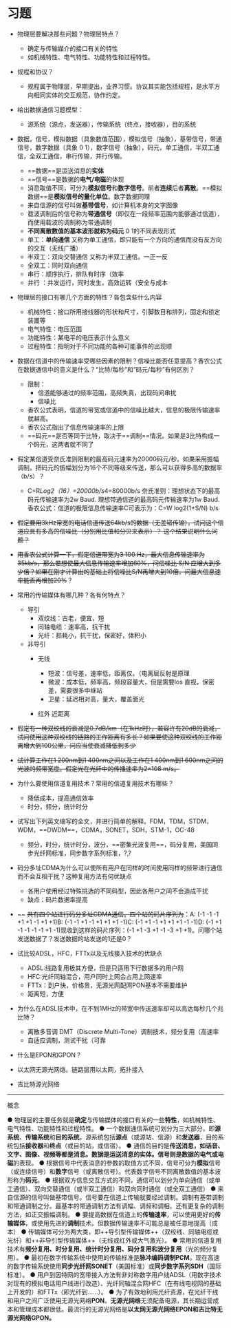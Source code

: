 # 习题
* 物理层要解决那些问题？物理层特点？
  * 确定与传输媒介的接口有关的特性
  * 如机械特性、电气特性、功能特性和过程特性。
* 规程和协议？
  * 规程属于物理层，早期提出，业界习惯。协议其实能包括规程，是水平方向相同实体的交互规范，协作约定。

* 给出数据通信习题模型：
  * 源系统（源点，发送器），传输系统（终点，接收器），目的系统
 
*  数据，信号，模拟数据（具象数值范围），模拟信号（抽象），基带信号，带通信号，数字数据（具象 0 1），数字信号（抽象），码元，单工通信，半双工通信，全双工通信，串行传输，并行传输。
    *  ==数据==是运送消息的**实体**
    * ==信号==是数据的**电气/电磁**的体现
    * 消息取值不同，可分为**模拟信号**和**数字信号**。前者**连续**后者**离散**。==模拟数据==是**模拟信号的量化单位**。数字数据同理
    *  来自信源的信号叫做**基带信号**，如计算机本身的文字图像
    * 载波调制后的信号称为**带通信号**（即仅在一段频率范围内能够通过信道），而使用载波的调制称为带通调制
    * **不同离散数值的基本波形就称为码元**  0 1的不同表现形式
    *  单工：**单向通信** 又称为单工通信，即只能有一个方向的通信而没有反方向的交互（无线广播）
    * 半双工：双向交替通信 又称为半双工通信。一正一反
    * 全双工：同时双向通信
    * 串行：顺序执行，排队有时序（效率
    * 并行 ：并发运行，同时发生，高效运转（安全与成本


* 物理层的接口有哪几个方面的特性？各包含些什么内容
  * 机械特性：接口所用接线器的形状和尺寸，引脚数目和排列，固定和锁定装置等
  * 电气特性：电压范围
  * 功能特性：某电平的电压表示什么意义
  * 过程特性：指明对于不同功能的各种可能事件的出现顺
* 数据在信道中的传输速率受哪些因素的限制？信噪比能否任意提高？香农公式在数据通信中的意义是什么？“比特/每秒”和“码元/每秒”有何区别？
  * 限制：
    *  信道能够通过的频率范围，高频失真，出现码间串扰
    * 信噪比
  *  香农公式表明，信道的带宽或信道中的信噪比越大，信息的极限传输速率就越高。
  * 香农公式指出了信息传输速率的上限
  * ==码元==是否等同于比特，取决于==调制==情况。如果是3比特构成一个码元，这两者就不同了

* 假定某信道受奈氏准则限制的最高码元速率为20000码元/秒。如果采用振幅调制，把码元的振幅划分为16个不同等级来传送，那么可以获得多高的数据率（b/s）？
  * C=R*Log2（16）=20000b/s*4=80000b/s
奈氏准则：理想状态下的最高码元传输速率为2w Baud.
理想带通信道的最高码元传输速率为1w Baud.
香农公式：信道的极限信息传输速率C可表示为：C=W log2(1+S/N) b/s
* ~~假定要用3kHz带宽的电话信道传送64kb/s的数据（无差错传输），试问这个信道应具有多高的信噪比（分别用比值和分贝来表示）？ 这个结果说明什么问题？~~
* ~~用香农公式计算一下，假定信道带宽为3 100 Hz，最大信息传输速率为35kb/s，那么若想使最大信息传输速率增加60%，问信噪比 S/N 应增大到多少倍？如果在刚才计算出的基础上将信噪比S/N再增大到10倍，问最大信息速率能否再增加20%~~？
* 常用的传输媒体有哪几种？各有何特点？
  * 导引
    * 双绞线：古老，便宜，短
    * 同轴电缆：速率高，抗干扰
    * 光纤：损耗小，抗干扰，保密好，体积小
  * 非导引
    * 无线
      * 短波：信号差，速率低，距离仅。（电离层反射是原理
      * 微波：成本低，频率高，频段容量大，但是需要los 直视，保密差，需要很多中继站
      * 卫星：延迟相对高，量大，覆盖面光
     
    * 红外 近距离
  
* 假~~定有一种双绞线的衰减是0.7dB/km（在1kHz时），若容许有20dB的衰减，试问使用这种双绞线的链路的工作距离有多长？如果要使这种双绞线的工作距离增大到100公里，问应当使衰减降低到多少~~
* ~~试计算工作在1 200nm到1 400nm之间以及工作在1 400nm到1 600nm之间的光波的频带宽度。假定光在光纤中的传播速率为2×108 m/s。~~
* 为什么要使用信道复用技术？常用的信道复用技术有哪些？
  * 降低成本，提高通信效率
  * 时分，频分，统计时分
* 试写出下列英文缩写的全文，并进行简单的解释。FDM，TDM，STDM，WDM，==DWDM==，CDMA，SONET，SDH，STM-1，OC-48
  * 频分，时分，统计时分，波分，==密集光波复用==，码分复用，美国同步光纤网标准，同步数字系列标准，?,?
* 码分多址CDMA为什么可以使所有用户在同样的时间使用同样的频带进行通信而不会互相干扰？这种复用方法有何优缺点
  * 各用户使用经过特殊挑选的不同码型，因此各用户之间不会造成干扰
  * 缺点：码片数据率提高
* ~~ ~~共有四个站进行码分多址CDMA通信。四个站的码片序列为~~：A: (-1 -1 -1 +1 +1 -1 +1 +1)B: (-1 -1 +1 -1 +1 +1 +1 -1)C: (-1 +1 -1 +1 +1 +1 -1 -1)D: (-1 +1 -1 -1 -1 -1 +1 -1)现收到这样的码片序列：(-1 +1 -3 +1 -1 -3 +1 +1)。问哪个站发送数据了？发送数据的站发送的1还是0？
* 试比较ADSL，HFC，FTTx以及无线接入技术的优缺点
  * ADSL:线路复用极其方便，但是只适用下行数据多的用户网
  * HFC:光纤同轴混合，用户同时上网会占用上网速率
  * FTTx：到户快，价格贵，无源光网配网PON基本不需要维护
  * 距离短，方便
* 为什么在ADSL技术中，在不到1MHz的带宽中传送速率却可以高达每秒几个兆比特？
  * 离散多音调 DMT（Discrete Multi-Tone）调制技术，频分复用（高速率
  * 自适应调制，测试干扰（可靠

*  什么是EPON和GPON？
  * 以太网无源光网络。链路层用以太网，拓扑接入
  * 吉比特源光网络
---
概念

● 物理层的主要任务就是**确定**与传输媒体的接口有关的一些**特性**，如机械特性、电气特性、功能特性和过程特性。
● 一个数据通信系统可划分为三大部分，即**源系统**、**传输系统**和**目的系统**。源系统包括**源点**（或源站、信源）和**发送器**，目的系统包括**接收器**和**终点**（或目的站，或信宿）。
● 通信的目的是**传送消息，**如话音、文字、图像、视频等都是消息。**数据**是运送消息的实体。信号则是数据的**电气或电磁**的表现。
● 根据信号中代表消息的参数的取值方式不同，信号可分为**模拟**信号（或连续信号）和**数字**信号（或离散信号）。代表数字信号不同离散数值的基本波形称为**码元**。
● 根据双方信息交互方式的不同，通信可以划分为单向通信（或单工通信）、双向交替通信（或半双工通信）和双向同时通信（或全双工通信）
● 来自信源的信号叫做基带信号。信号要在信道上传输就要经过调制。调制有基带调制和带通调制之分。最基本的带通调制方法有调幅、调频和调相。还有更复杂的调制方法，如正交振幅调制。
● 要提高数据在信道上的**传输速率**，可以使用更好的**传输媒体**，或使用先进的**调制**技术。但数据传输速率不可能总是被任意地提高（成本）
● 传输媒体可分为两大类，即++导引型传输媒体++（双绞线、同轴电缆或光纤）和++非导引型传输媒体++（无线或红外或大气激光）。
● 常用的信道复用技术有**频分复用、时分复用、统计时分复用、码分复用和波分复用**（光的频分复用）。
● 最初在数字传输系统中使用的传输标准是**脉冲编码调制PCM**。现在高速的数字传输系统使用**同步光纤网SONET**（美国标准）或**同步数字系列SDH**（国际标准）。
● 用户到因特网的宽带接入方法有非对称数字用户线ADSL（用数字技术对现有的模拟电话用户线进行改造）、光纤同轴混合网HFC（在有线电视网的基础上开发的）和FTTx（即光纤到……）。
● 为了有效地利用光纤资源，在光纤干线和用户之间广泛使用无源光网络**PON**。**无源光网络**无须配备电源，其长期运营成本和管理成本都很低。最流行的无源光网络是**以太网无源光网络EPON和吉比特无源光网络GPON。**

